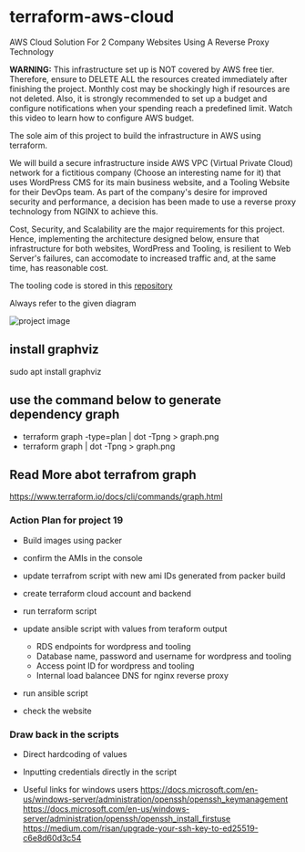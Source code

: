 # terraform-aws-cloud

AWS Cloud Solution For 2 Company Websites Using A Reverse Proxy Technology

**WARNING:** This infrastructure set up is NOT covered by AWS free tier. Therefore, ensure to DELETE  ALL the resources created immediately after finishing the project. Monthly cost may be shockingly high if resources are not deleted. Also, it is strongly recommended to set up a budget and configure notifications when your spending reach a predefined limit. Watch this video to learn how to configure AWS budget.

The sole aim of this project to build the infrastructure in AWS using terraform.

We will build a secure infrastructure inside AWS VPC (Virtual Private Cloud) network for a fictitious company (Choose an interesting name for it) that uses WordPress CMS for its main business website, and a Tooling Website  for their DevOps team. As part of the company's desire for improved security and performance, a decision has been made to use a reverse proxy technology from NGINX to achieve this.

Cost, Security, and Scalability are the major requirements for this project. Hence, implementing the architecture designed below, ensure that infrastructure for both websites, WordPress and Tooling, is resilient to Web Server's failures, can accomodate to increased traffic and, at the same time, has reasonable cost.

The tooling code is stored in this [repository]((https://github.com/Livingstone95/tooling))

Always refer to the given diagram

![project image](./tooling_project_15.png)



## install graphviz 
sudo apt install graphviz

## use the command below to generate dependency graph
- terraform graph -type=plan | dot -Tpng > graph.png
- terraform graph  | dot -Tpng > graph.png

## Read More abot terrafrom graph
https://www.terraform.io/docs/cli/commands/graph.html


### Action Plan for project 19

- Build images using packer
- confirm the AMIs in the console
- update terrafrom script with new ami IDs generated from packer build
- create terraform cloud account and backend
- run terraform script
- update ansible script with values from teraform output
     - RDS endpoints for wordpress and tooling
     - Database name, password and username for wordpress and tooling
     - Access point ID for wordpress and tooling
     - Internal load balancee DNS for nginx reverse proxy

- run ansible script
- check the website


### Draw back in the scripts
- Direct hardcoding of values
- Inputting credentials directly in the script

- Useful links for windows users
https://docs.microsoft.com/en-us/windows-server/administration/openssh/openssh_keymanagement
https://docs.microsoft.com/en-us/windows-server/administration/openssh/openssh_install_firstuse
https://medium.com/risan/upgrade-your-ssh-key-to-ed25519-c6e8d60d3c54